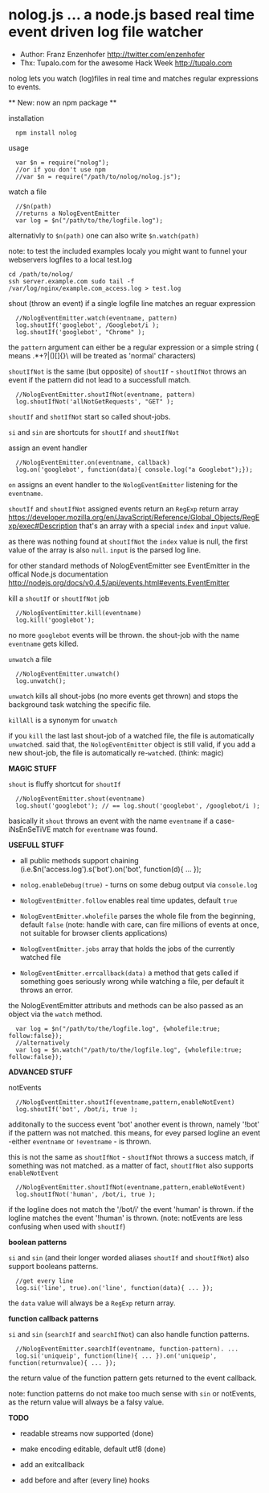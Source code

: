 # nolog.js ... a node.js based real time event driven log file watcher 

  - Author: Franz Enzenhofer http://twitter.com/enzenhofer
  - Thx: Tupalo.com for the awesome Hack Week <http://tupalo.com> 

nolog lets you watch (log)files in real time and matches regular expressions to events.

** New: now an npm package **

installation 

      npm install nolog

usage

      var $n = require("nolog");
      //or if you don't use npm
      //var $n = require("/path/to/nolog/nolog.js");
      
watch a file

      //$n(path)
      //returns a NologEventEmitter
      var log = $n("/path/to/the/logfile.log");
      
alternativly to `$n(path)` one can also write `$n.watch(path)`

note: to test the included examples localy you might want to funnel your webservers logfiles to a local test.log

    cd /path/to/nolog/
    ssh server.example.com sudo tail -f /var/log/nginx/example.com_access.log > test.log

shout (throw an event) if a single logfile line matches an reguar expression

      //NologEventEmitter.watch(eventname, pattern)
      log.shoutIf('googlebot', /Googlebot/i );
      log.shoutIf('googlebot', "Chrome" );

the `pattern` argument can either be a regular expression or a simple string ( means .*+?|()[]{}\ will be treated as 'normal' characters)



`shoutIfNot` is the same (but opposite) of `shoutIf` - `shoutIfNot` throws an event if the pattern did not lead to a successfull match.

      //NologEventEmitter.shoutIfNot(eventname, pattern)
      log.shoutIfNot('allNotGetRequests', "GET" );
      
`shoutIf` and `shotIfNot` start so called shout-jobs. 

`si` and `sin` are shortcuts for `shoutIf` and `shoutIfNot`
      
assign an event handler
      
      //NologEventEmitter.on(eventname, callback)
      log.on('googlebot', function(data){ console.log("a Googlebot");});
      
`on` assigns an event handler to the `NologEventEmitter` listening for the `eventname`.

`shoutIf` and `shoutIfNot` assigned events return an `RegExp` return array <https://developer.mozilla.org/en/JavaScript/Reference/Global_Objects/RegExp/exec#Description> that's an array with a special `index` and `input` value.

as there was nothing found at `shoutIfNot` the `index` value is null, the first value of the array is also `null`. `input` is the parsed log line.


for other standard methods of NologEventEmitter see EventEmitter in the offical Node.js documentation <http://nodejs.org/docs/v0.4.5/api/events.html#events.EventEmitter>

kill a `shoutIf` or `shoutIfNot` job
      
      //NologEventEmitter.kill(eventname)
      log.kill('googlebot');

no more `googlebot` events will be thrown. the shout-job with the name `eventname` gets killed.

`unwatch` a file

      //NologEventEmitter.unwatch()
      log.unwatch();
      
`unwatch` kills all shout-jobs (no more events get thrown) and stops the background task watching the specific file.

`killAll` is a synonym for `unwatch`

if you `kill` the last last shout-job of a watched file, the file is automatically `unwatch`ed. said that, the `NologEventEmitter` object is still valid, if you add a new shout-job, the file is automatically re-`watch`ed. (think: magic)

**MAGIC STUFF**

`shout` is fluffy shortcut for `shoutIf`
      
      //NologEventEmitter.shout(eventname)
      log.shout('googlebot'); // == log.shout('googlebot', /googlebot/i );
      
basically it `shout` throws an event with the name `eventname` if a case-iNsEnSeTiVE match for `eventname` was found.


**USEFULL STUFF**

 - all public methods support chaining (i.e.$n('access.log').s('bot').on('bot', function(d){ ... }); 
 - `nolog.enableDebug(true)` - turns on some debug output via `console.log`
 
 - `NologEventEmitter.follow` enables real time updates, default `true`
 - `NologEventEmitter.wholefile` parses the whole file from the beginning, default `false` (note: handle with care, can fire millions of events at once, not suitable for browser clients applications)
 - `NologEventEmitter.jobs` array that holds the jobs of the currently watched file
 - `NologEventEmitter.errcallback(data)` a method that gets called if something goes seriously wrong while watching a file, per default it throws an error.
 
 
 
 
 
 the NologEventEmitter attributs and methods can be also passed as an object via the `watch` method.
      
      var log = $n("/path/to/the/logfile.log", {wholefile:true; follow:false});
      //alternatively
      var log = $n.watch("/path/to/the/logfile.log", {wholefile:true; follow:false});

 
 
**ADVANCED STUFF**

notEvents

      //NologEventEmitter.shoutIf(eventname,pattern,enableNotEvent)
      log.shoutIf('bot', /bot/i, true );

additonally to the success event 'bot' another event is thrown, namely '!bot' if the pattern was not matched. this means, for evey parsed logline an event -either `eventname` or `!eventname` - is thrown.

this is not the same as `shoutIfNot` - `shoutIfNot` throws a success match, if something was not matched. as a matter of fact, `shoutIfNot` also supports `enableNotEvent`
      
      //NologEventEmitter.shoutIfNot(eventname,pattern,enableNotEvent)
      log.shoutIfNot('human', /bot/i, true );

if the logline does not match the '/bot/i' the event 'human' is thrown. if the logline matches the event '!human' is thrown. (note: notEvents are less confusing when used with `shoutIf`)


**boolean patterns**

`si` and `sin` (and their longer worded aliases `shoutIf` and `shoutIfNot`) also support booleans patterns.
      
      //get every line
      log.si('line', true).on('line', function(data){ ... });
      
the `data` value will always be a `RegExp` return array.

**function callback patterns**

`si` and `sin` (`searchIf` and `searchIfNot`) can also handle function patterns.

      //NologEventEmitter.searchIf(eventname, function-pattern). ...
      log.si('uniqueip', function(line){ ... }).on('uniqueip', function(returnvalue){ ... });
      

the return value of the function pattern gets returned to the event callback. 

note: function patterns do not make too much sense with `sin` or notEvents, as the return value will always be a falsy value.

**TODO**

  - readable streams now supported (done)
  
  - make encoding editable, default utf8 (done)
  
  - add an exitcallback
  
  - add before and after (every line) hooks












